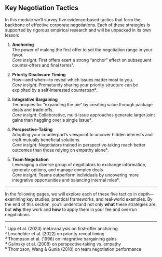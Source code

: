 ## Key Negotiation Tactics

In this module we’ll survey five evidence‑based tactics that form the backbone of effective corporate negotiations. Each of these strategies is supported by rigorous empirical research and will be unpacked in its own lesson:

1. **Anchoring**  
   The power of making the first offer to set the negotiation range in your favor.  
   *Core insight:* First offers exert a strong “anchor” effect on subsequent counter‑offers and final terms¹.

2. **Priority Disclosure Timing**  
   How—and when—to reveal which issues matter most to you.  
   *Core insight:* Prematurely sharing your priority structure can be exploited by a self‑interested counterpart².

3. **Integrative Bargaining**  
   Techniques for “expanding the pie” by creating value through package deals and trade‑offs.  
   *Core insight:* Collaborative, multi‑issue approaches generate larger joint gains than haggling over a single issue³.

4. **Perspective‑Taking**  
   Adopting your counterpart’s viewpoint to uncover hidden interests and craft mutually beneficial solutions.  
   *Core insight:* Negotiators trained in perspective‑taking reach better outcomes than those relying on empathy alone⁴.

5. **Team Negotiation**  
   Leveraging a diverse group of negotiators to exchange information, generate options, and manage complex deals.  
   *Core insight:* Teams outperform individuals by uncovering more integrative opportunities and balancing internal roles⁵.

---

In the following pages, we will explore each of these five tactics in depth—examining key studies, practical frameworks, and real‑world examples. By the end of this section, you’ll understand not only **what** these strategies are, but **why** they work and **how** to apply them in your fee and overrun negotiations.

---

¹ Lipp et al. (2023) meta‑analysis on first‑offer anchoring  
² Loschelder et al. (2022) on priority‑reveal timing  
³ Thompson et al. (1996) on integrative bargaining gains  
⁴ Galinsky et al. (2008) on perspective‑taking vs. empathy  
⁵ Thompson, Wang & Gunia (2010) on team negotiation performance  